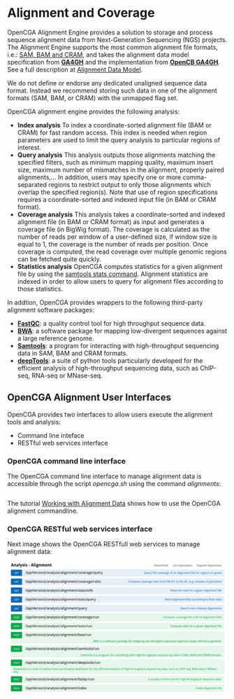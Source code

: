 # Alignment and Coverage

OpenCGA Alignment Engine provides a solution to storage and process sequence alignment data from Next-Generation Sequencing \(NGS\) projects. The Alignment Engine supports the most common alignment file formats, i.e.: [SAM, BAM and CRAM](https://github.com/samtools/hts-specs), and takes the alignment data model specification from [**GA4GH**](http://ga4gh.org/#/) and the implementation from [**OpenCB GA4GH**](https://github.com/opencb/ga4gh). See a full description at [Alignment Data Model](http://docs.opencb.org/display/opencga/Alignment+Data+Model).

We do not define or endorse any dedicated unaligned sequence data format. Instead we recommend storing such data in one of the alignment formats \(SAM, BAM, or CRAM\) with the unmapped flag set.

OpenCGA alignment engine provides the following analysis:

* **Index analysis** To index a coordinate-sorted alignment file \(BAM or CRAM\) for fast random access. This index is needed when region parameters are used to limit the query analysis to particular regions of interest.
* **Query analysis** This analysis outputs those alignments matching the specified filters, such as minimum mapping quality, maximum insert size, maximum number of mismatches in the alignment, properly paired alignments,... In addition, users may specify one or more comma-separated regions to restrict output to only those alignments which overlap the specified region\(s\). Note that use of region specifications requires a coordinate-sorted and indexed input file \(in BAM or CRAM format\).
* **Coverage analysis** This analysis takes a coordinate-sorted and indexed alignment file \(in BAM or CRAM format\) as input and generates a coverage file \(in BigWig format\). The coverage is calculated as the number of reads per window of a user-defined size, if window size is equal to 1, the coverage is the number of reads per position. Once coverage is computed, the read coverage over multiple genomic regions can be fetched quite quickly.
* **Statistics analysis** OpenCGA computes statistics for a given alignment file by using the [samtools stats command](http://www.htslib.org/doc/samtools-stats.1.html). Alignment statistics are indexed in order to allow users to query for alignment files according to those statistics.

In addtion, OpenCGA provides wrappers to the following third-party alignment software packages:

* [**FastQC**](https://www.bioinformatics.babraham.ac.uk/projects/fastqc/): a quality control tool for high throughput sequence data.
* [**BWA**](http://bio-bwa.sourceforge.net/): a software package for mapping low-divergent sequences against a large reference genome.
* [**Samtools**](http://www.htslib.org/): a program for interacting with high-throughput sequencing data in SAM, BAM and CRAM formats.
* [**deepTools**](https://deeptools.readthedocs.io/en/develop/): a suite of python tools particularly developed for the efficient analysis of high-throughput sequencing data, such as ChIP-seq, RNA-seq or MNase-seq.

## OpenCGA Alignment User Interfaces

OpenCGA provides two interfaces to allow users execute the alignment tools and analysis:

* Command line inteface
* RESTful web services interface

### OpenCGA command line interface

The OpenCGA command line interface to manage alignment data is accessible through the script _opencga.sh_ using the command _alignments_:

|  |
| :--- |


The tutorial [Working with Alignment Data](http://docs.opencb.org/display/opencga/Working+with+Alignment+Data) shows how to use the OpenCGA alignment commandline.

### OpenCGA RESTful web services interface

Next image shows the OpenCGA RESTfull web services to manage alignment data:

![](../.gitbook/assets/analysis.alignment.webservices%20%281%29%20%281%29%20%282%29%20%282%29%20%282%29%20%282%29%20%282%29.png)

